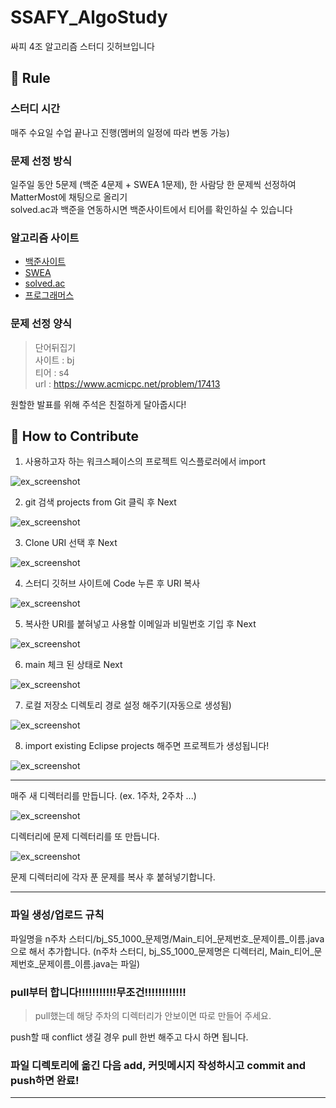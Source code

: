 # SSAFY_AlgoStudy   

싸피 4조 알고리즘 스터디 깃허브입니다

📝 Rule
---
### 스터디 시간   
매주 수요일 수업 끝나고 진행(멤버의 일정에 따라 변동 가능)

### 문제 선정 방식    
일주일 동안 5문제 (백준 4문제 + SWEA 1문제), 한 사람당 한 문제씩 선정하여 MatterMost에 채팅으로 올리기   
solved.ac과 백준을 연동하시면 백준사이트에서 티어를 확인하실 수 있습니다   

### 알고리즘 사이트    
* [백준사이트](https://www.acmicpc.net/)
* [SWEA](https://swexpertacademy.com/main/main.do)
* [solved.ac](https://solved.ac/)
* [프로그래머스](https://programmers.co.kr/learn/challenges?tab=all_challenges)   

### 문제 선정 양식   
>단어뒤집기   
>사이트 : bj   
>티어 : s4   
>url : https://www.acmicpc.net/problem/17413   

원할한 발표를 위해 주석은 친절하게 달아줍시다!   

🍎 How to Contribute
---   
1. 사용하고자 하는 워크스페이스의 프로젝트 익스플로러에서 import  
 
![ex_screenshot](./img/use1.png)   

2. git 검색 projects from Git 클릭 후 Next   

![ex_screenshot](./img/use2.png)    

3. Clone URI 선택 후 Next   

![ex_screenshot](./img/use3.png)  

4. 스터디 깃허브 사이트에 Code 누른 후 URI 복사   

![ex_screenshot](./img/use4.png)  

5. 복사한 URI를 붙혀넣고 사용할 이메일과 비밀번호 기입 후 Next

![ex_screenshot](./img/use5.png)

6. main 체크 된 상태로 Next   

![ex_screenshot](./img/use6.png)  

7. 로컬 저장소 디렉토리 경로 설정 해주기(자동으로 생성됨) 

![ex_screenshot](./img/use7.png)  

8. import existing Eclipse projects 해주면 프로젝트가 생성됩니다!

![ex_screenshot](./img/use8.png)   

---    

매주 새 디렉터리를 만듭니다. (ex. 1주차, 2주차 ...)   

![ex_screenshot](./img/use9.png)   

디렉터리에 문제 디렉터리를 또 만듭니다. 

![ex_screenshot](./img/use10.png)  

문제 디렉터리에 각자 푼 문제를 복사 후 붙혀넣기합니다.

---

### 파일 생성/업로드 규칙   

파일명을 n주차 스터디/bj_S5_1000_문제명/Main_티어_문제번호_문제이름_이름.java으로 해서 추가합니다. (n주차 스터디, bj_S5_1000_문제명은 디렉터리, Main_티어_문제번호_문제이름_이름.java는 파일)

### pull부터 합니다!!!!!!!!!!!무조건!!!!!!!!!!!!  

> pull했는데 해당 주차의 디렉터리가 안보이면 따로 만들어 주세요.   

push할 때 conflict 생길 경우 pull 한번 해주고 다시 하면 됩니다.

### 파일 디렉토리에 옮긴 다음 add, 커밋메시지 작성하시고 commit and push하면 완료!

---

